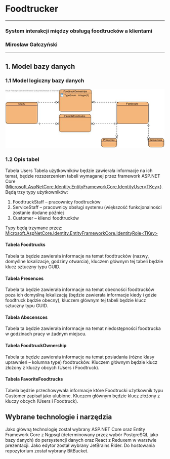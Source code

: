# Foodtrucker
---
### System interakcji między obsługą foodtrucków a klientami
### Mirosław Gałczyński
---

## 1. Model bazy danych

### 1.1 Model logiczny bazy danych

![Diagram](Diagrams/Model_bazy_danych.jpg?raw=true "Model bazy danych")

### 1.2 Opis tabel

Tabela Users
Tabela użytkowników będzie zawierała informacje na ich temat, będzie rozszerzeniem tabeli wymaganej przez framework ASP.NET Core ([Microsoft.AspNetCore.Identity.EntityFrameworkCore.IdentityUser<TKey\>](https://docs.microsoft.com/en-us/dotnet/api/microsoft.aspnetcore.identity.entityframeworkcore.identityuser-1)).
Będą trzy typy użytkowników:

1. FoodtruckStaff – pracownicy foodtrucków
2. ServiceStaff – pracownicy obsługi systemu (większość funkcjonalności zostanie dodane później
3. Customer – klienci foodtrucków

Typy będą trzymane przez: [Microsoft.AspNetCore.Identity.EntityFrameworkCore.IdentityRole<TKey\>](https://docs.microsoft.com/en-us/dotnet/api/microsoft.aspnetcore.identity.entityframeworkcore.identityrole-1)

#### Tabela Foodtrucks
Tabela ta będzie zawierała informacje na temat foodtrucków (nazwy, domyślne lokalizacje, godziny otwarcia), kluczem głównym tej tabeli będzie klucz sztuczny typu GUID.

#### Tabela Presences
Tabela ta będzie zawierała informacje na temat obecności foodtrucków poza ich domyślną lokalizacją (będzie zawierała informacje kiedy i gdzie foodtruck będzie obecny), kluczem głównym tej tabeli będzie klucz sztuczny typu GUID.

#### Tabela Abscensces
Tabela ta będzie zawierała informacje na temat niedostępności foodtrucka w godzinach pracy w żadnym miejscu.
 
#### Tabela FoodtruckOwnership
Tabela ta będzie zawierała informacje na temat posiadania (różne klasy uprawnień – kolumna type) foodtrucków. Kluczem głównym będzie klucz złożony z kluczy obcych (Users i Foodtruck).

#### Tabela FavoriteFoodtrucks
Tabela będzie przechowywała informacje które Foodtrucki użytkownik typu Customer zapisał jako ulubione. Kluczem głównym będzie klucz złożony z kluczy obcych (Users i Foodtruck).

## Wybrane technologie i narzędzia
Jako główną technologię został wybrany ASP.NET Core oraz Entity Framework Core z Ngpsql (determinowany przez wybór PostgreSQL jako bazy danych) do persystencji danych oraz React z Reduxem w warstwie prezentacji. Jako edytor został wybrany JetBrains Rider. Do hostowania repozytorium został wybrany BitBucket.